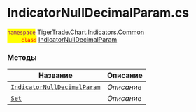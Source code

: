 
# IndicatorNullDecimalParam.cs
<mark style="color:purple;">`namespace`</mark> [TigerTrade.Chart](../../../../TigerTrade.Chart.md).[Indicators](../../../../TigerTrade.Chart/Indicators.md).[Common](../../../../TigerTrade.Chart/Indicators/Common.md)  
<mark style="color:red;">&nbsp;&nbsp;&nbsp;&nbsp;&nbsp;&nbsp;&nbsp;&nbsp;`class`</mark> [IndicatorNullDecimalParam](../IndicatorNullDecimalParam.cs.md)

### Методы
| Название | Описание |
| --- | --- |
| [`IndicatorNullDecimalParam`](./Методы/IndicatorNullDecimalParam.md) | *Описание* |
| [`Set`](./Методы/Set.md) | *Описание* |
